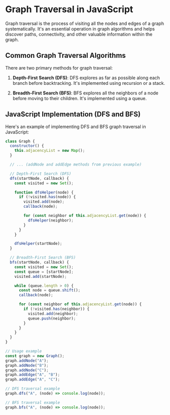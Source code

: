 # Graph Traversal in JavaScript

Graph traversal is the process of visiting all the nodes and edges of a graph systematically. It's an essential operation in graph algorithms and helps discover paths, connectivity, and other valuable information within the graph.

## Common Graph Traversal Algorithms

There are two primary methods for graph traversal:

1. **Depth-First Search (DFS)**: DFS explores as far as possible along each branch before backtracking. It's implemented using recursion or a stack.

2. **Breadth-First Search (BFS)**: BFS explores all the neighbors of a node before moving to their children. It's implemented using a queue.

## JavaScript Implementation (DFS and BFS)

Here's an example of implementing DFS and BFS graph traversal in JavaScript:

```js
class Graph {
  constructor() {
    this.adjacencyList = new Map();
  }

  // ... (addNode and addEdge methods from previous example)

  // Depth-First Search (DFS)
  dfs(startNode, callback) {
    const visited = new Set();

    function dfsHelper(node) {
      if (!visited.has(node)) {
        visited.add(node);
        callback(node);

        for (const neighbor of this.adjacencyList.get(node)) {
          dfsHelper(neighbor);
        }
      }
    }

    dfsHelper(startNode);
  }

  // Breadth-First Search (BFS)
  bfs(startNode, callback) {
    const visited = new Set();
    const queue = [startNode];
    visited.add(startNode);

    while (queue.length > 0) {
      const node = queue.shift();
      callback(node);

      for (const neighbor of this.adjacencyList.get(node)) {
        if (!visited.has(neighbor)) {
          visited.add(neighbor);
          queue.push(neighbor);
        }
      }
    }
  }
}

// Usage example
const graph = new Graph();
graph.addNode("A");
graph.addNode("B");
graph.addNode("C");
graph.addEdge("A", "B");
graph.addEdge("A", "C");

// DFS traversal example
graph.dfs("A", (node) => console.log(node));

// BFS traversal example
graph.bfs("A", (node) => console.log(node));
```